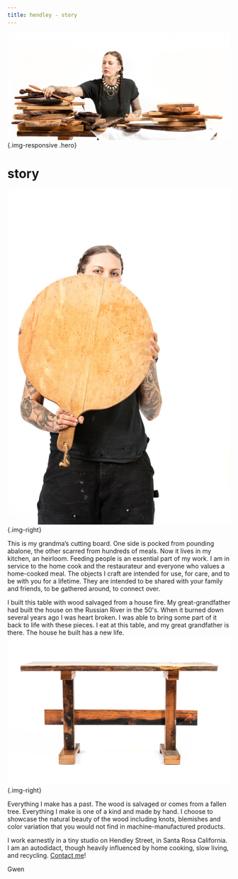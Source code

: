 ```yaml
---
title: hendley - story 
---
```


![](/img/Hendley_May2016_MG_1785_RT-X3.jpg){.img-responsive .hero}

story
=====
![](/img/Hendley_May2016_MG_1769_RT-XL.jpg){.img-right}


This is my grandma’s cutting board. One side is pocked from pounding abalone, the other scarred from hundreds of meals. Now it lives in my kitchen, an heirloom.
Feeding people is an essential part of my work. I am in service to the home cook and the restaurateur and everyone who values a home-cooked meal.
The objects I craft are intended for use, for care, and to be with you for a lifetime. They are intended to be shared with your family and friends, to be gathered around, to connect over.

I built this table with wood salvaged from a house fire. My great-grandfather had built the house on the Russian River in the 50's. When it burned down several years ago I was heart broken. I was able to bring some part of it back to life with these pieces. I eat at this table, and my great grandfather is there. The house he built has a new life.
![](/img/Hendley_May2016_MG_1722_RT-XL.jpg){.img-right}


Everything I make has a past. The wood is salvaged or comes from a fallen tree.
Everything I make is one of a kind and made by hand. I choose to showcase the natural beauty of the wood including knots, blemishes and color variation that you would not find in machine-manufactured products.

I work earnestly in a tiny studio on Hendley Street, in Santa Rosa California. I am an autodidact, though heavily influenced by home cooking, slow living, and recycling. [Contact me](/connect)!

Gwen

